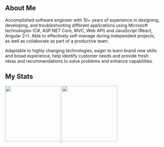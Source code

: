 ## About Me

Accomplished software engineer with 10+ years of experience in designing, developing, and troubleshooting different applications using Microsoft technologies (C#, ASP.NET Core, MVC, Web API) and JavaScript (React, Angular 2+). Able to effectively self-manage during independent projects, as well as collaborate as part of a productive team.

Adaptable to highly changing technologies, eager to learn brand new skills and broad experience, help identify customer needs and provide fresh ideas and recommendations to solve problems and enhance capabilities.

## My Stats
<p>
<a href="https://github.com/maxspncer">
  <img height="180em" src="https://github-readme-stats-eight-theta.vercel.app/api?username=smiledev1230&show_icons=true&theme=algolia&include_all_commits=true&count_private=true"/>
  <img height="180em" src="https://github-readme-stats-eight-theta.vercel.app/api/top-langs/?username=maxspncer&layout=compact&langs_count=8&theme=algolia"/>
</a>
</p>
